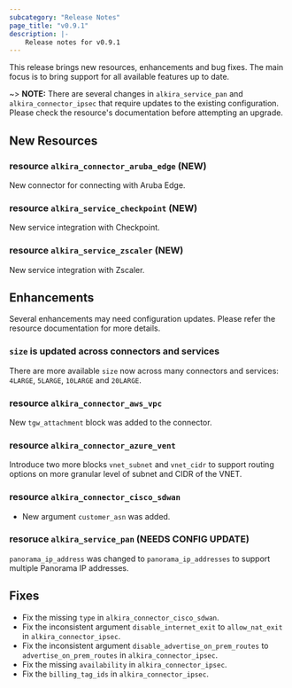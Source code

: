 ```yaml
---
subcategory: "Release Notes"
page_title: "v0.9.1"
description: |-
    Release notes for v0.9.1
---
```


This release brings new resources, enhancements and bug fixes. The
main focus is to bring support for all available features up to date.

~> **NOTE:** There are several changes in `alkira_service_pan` and
`alkira_connector_ipsec` that require updates to the existing
configuration. Please check the resource's documentation before
attempting an upgrade.


## New Resources

### resource `alkira_connector_aruba_edge` (**NEW**)

New connector for connecting with Aruba Edge.

### resource `alkira_service_checkpoint` (**NEW**)

New service integration with Checkpoint.

### resource `alkira_service_zscaler` (**NEW**)

New service integration with Zscaler.


## Enhancements

Several enhancements may need configuration updates. Please refer the
resource documentation for more details.


### `size` is updated across connectors and services

There are more available `size` now across many connectors and
services: `4LARGE`, `5LARGE`, `10LARGE` and `20LARGE`.


### resource `alkira_connector_aws_vpc`

New `tgw_attachment` block was added to the connector.


### resource `alkira_connector_azure_vent`

Introduce two more blocks `vnet_subnet` and `vnet_cidr` to support
routing options on more granular level of subnet and CIDR of the VNET.


### resource `alkira_connector_cisco_sdwan`

* New argument `customer_asn` was added.


### resoruce `alkira_service_pan` (**NEEDS CONFIG UPDATE**)

`panorama_ip_address` was changed to `panorama_ip_addresses` to
support multiple Panorama IP addresses.


## Fixes

* Fix the missing `type` in `alkira_connector_cisco_sdwan`.
* Fix the inconsistent argument `disable_internet_exit` to `allow_nat_exit` in `alkira_connector_ipsec`.
* Fix the inconsistent argument `disable_advertise_on_prem_routes` to `advertise_on_prem_routes` in `alkira_connector_ipsec`.
* Fix the missing `availability` in `alkira_connector_ipsec`.
* Fix the `billing_tag_ids` in `alkira_connector_ipsec`.
